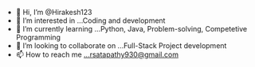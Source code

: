 - 👋 Hi, I’m @Hirakesh123
- 👀 I’m interested in ...Coding and development
- 🌱 I’m currently learning ...Python, Java, Problem-solving, Competetive Programming
- 💞️ I’m looking to collaborate on ...Full-Stack Project development
- 📫 How to reach me ...rsatapathy930@gmail.com

<!---
Hirakesh123/Hirakesh123 is a ✨ special ✨ repository because its `README.md` (this file) appears on your GitHub profile.
You can click the Preview link to take a look at your changes.
--->
